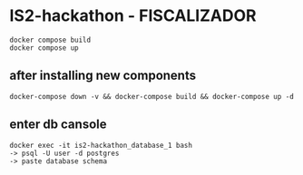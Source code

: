 # IS2-hackathon - FISCALIZADOR

```
docker compose build
docker compose up 
```

## after installing new components
```
docker-compose down -v && docker-compose build && docker-compose up -d 
```

## enter db cansole
``` 
docker exec -it is2-hackathon_database_1 bash
-> psql -U user -d postgres
-> paste database schema
```
